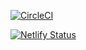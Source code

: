 [![CircleCI](https://circleci.com/gh/JoaoAlmeida11/tdw-mp1-joao-almeida/tree/master.svg?style=svg)](https://circleci.com/gh/JoaoAlmeida11/tdw-mp1-joao-almeida/tree/master)

[![Netlify Status](https://api.netlify.com/api/v1/badges/ac1583cc-4f6b-42c2-a19b-2052de8f4095/deploy-status)](https://app.netlify.com/sites/hardcore-lamport-879dfa/deploys)
